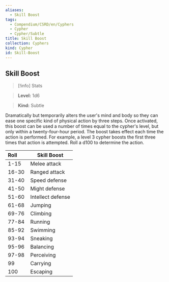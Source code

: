 ```yaml
---
aliases:
  - Skill Boost
tags:
  - Compendium/CSRD/en/Cyphers
  - Cypher
  - Cypher/Subtle
title: Skill Boost
collection: Cyphers
kind: Cypher
id: Skill-Boost
---
```

## Skill Boost    
>[!info] Stats    
> **Level:** 1d6    
> **Kind:** Subtle  
    
Dramatically but temporarily alters the user's mind and body so they can ease one specific kind of physical action by three steps. Once activated, this boost can be used a number of times equal to the cypher's level, but only within a twenty-four-hour period. The boost takes effect each time the action is performed. For example, a level 3 cypher boosts the first three times that action is attempted. Roll a d100 to determine the action.    
  
| Roll &nbsp; &nbsp; &nbsp; | Skill Boost       |
| ------------------------- | ----------------- |
| 1-15                      | Melee attack      |
| 16-30                     | Ranged attack     |
| 31-40                     | Speed defense     |
| 41-50                     | Might defense     |
| 51-60                     | Intellect defense |
| 61-68                     | Jumping           |
| 69-76                     | Climbing          |
| 77-84                     | Running           |
| 85-92                     | Swimming          |
| 93-94                     | Sneaking          |
| 95-96                     | Balancing         |
| 97-98                     | Perceiving        |
| 99                        | Carrying          |
| 100                       | Escaping          |

